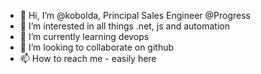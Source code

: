 - 👋 Hi, I’m @kobolda, Principal Sales Engineer @Progress
- 👀 I’m interested in all things .net, js and automation
- 🌱 I’m currently learning devops
- 💞️ I’m looking to collaborate on github
- 📫 How to reach me - easily here

<!---
kobolda/kobolda is a ✨ special ✨ repository because its `README.md` (this file) appears on your GitHub profile.
You can click the Preview link to take a look at your changes.
--->
